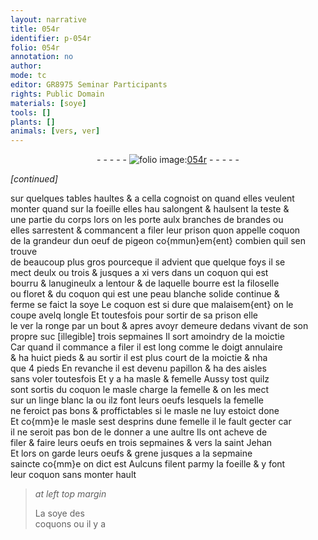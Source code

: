 ```yaml
---
layout: narrative
title: 054r
identifier: p-054r
folio: 054r
annotation: no
author:
mode: tc
editor: GR8975 Seminar Participants
rights: Public Domain
materials: [soye]
tools: []
plants: []
animals: [vers, ver]
---
```


<div class="folio" align="center">- - - - - <a href="http://gallica.bnf.fr/ark:/12148/btv1b10500001g/f113.image" target="_blank"><img src="https://cu-mkp.github.io/2017-workshop-edition/assets/photo-icon.png" alt="folio image: " style="display:inline-block; margin-bottom:-3px;"/>054r</a> - - - - - </div>  
 
*[continued]*
  
sur quelques tables haultes & a cella cognoist on quand elles veulent<br/> monter quand sur la foeille elles <span class="del">hau</span> salongent & haulsent la teste &<br/> une partie du corps lors on les porte aulx branches de brandes ou<br/> elles sarrestent & commancent a filer leur prison quon appelle coquon<br/> de la grandeur dun oeuf de pigeon co{mmun}em{ent} combien quil sen trouve<br/> de beaucoup plus gros pourceque il advient que quelque foys il se<br/> mect deulx ou trois & jusques a xi <span class="al">vers</span> dans un coquon qui est<br/> bourru & lanugineulx a lentour <span class="del">&</span> de laquelle bourre est la filoselle<br/> ou floret & du coquon qui est une peau blanche solide continue &<br/> ferme se faict la <span class="m">soye</span> Le coquon est si dure que malaisem{ent} on le<br/> coupe avelq longle Et toutesfois pour sortir de sa prison <span class="del">elle</span><br/> le <span class="al">ver</span> la ronge par un bout & apres <span class="add">avoyr</span> demeure dedans vivant de son<br/> propre suc <span class="del">[illegible]</span> trois sepmaines Il sort amoindry de la moictie<br/> Car quand il commance a filer il est long comme le doigt annulaire<br/> & ha huict pieds & au sortir il est plus court de la moictie & nha<br/> que 4 pieds En revanche il est devenu papillon & ha des aisles<br/> sans voler toutesfois Et y a ha masle & femelle Aussy tost quilz<br/> sont sortis du coquon le masle charge la femelle & on les mect<br/> sur un linge blanc la ou ilz font leurs oeufs lesquels la femelle<br/> ne feroict pas bons & proffictables si le masle ne luy estoict done<br/> Et co{mm}e le masle sest desprins dune femelle il le fault gecter car<br/> il ne seroit pas bon de le donner a une aultre Ils ont acheve de<br/> filer & faire leurs oeufs en trois sepmaines & vers la saint Jehan<br/> Et lors on garde leurs oeufs & grene jusques a la sepmaine<br/> saincte co{mm}e <span class="del">on</span> dict est Aulcuns filent parmy la foeille & y font<br/> leur coquon sans monter hault
 
> *at left top margin*
> 
>   La <span class="m">soye</span> des<br/> coquons ou il y a
 
